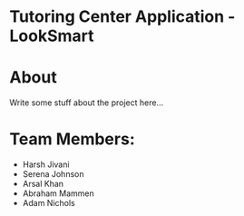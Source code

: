 # Tutoring Center Application - LookSmart

# About
<p>Write some stuff about the project here...</p>

# Team Members: 
<ul>
  <li>Harsh Jivani</li>
  <li>Serena Johnson</li>
  <li>Arsal Khan</li>
  <li>Abraham Mammen</li>
  <li>Adam Nichols</li>
</ul>

